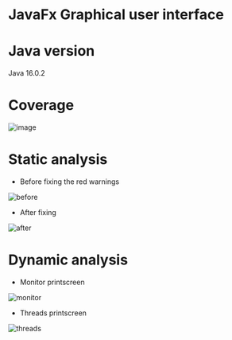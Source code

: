 # JavaFx Graphical user interface
# Java version 
Java 16.0.2
# Coverage
![image](https://user-images.githubusercontent.com/67190949/144395101-6860e4bd-01a0-4b37-82ae-8b86059ea15a.png)

# Static analysis
  - Before fixing the red warnings
  
 ![before](https://user-images.githubusercontent.com/67190949/142994301-e10d0ccd-96d6-4664-92f2-714a65d87b4c.png)
 - After fixing
 
![after](https://user-images.githubusercontent.com/67190949/142994490-4a55792d-b32e-4975-83f5-cae28966915b.png)

# Dynamic analysis
  - Monitor printscreen
 
![monitor](https://user-images.githubusercontent.com/67190949/143000750-8d0e6c5e-97af-4ced-aad3-23ccaba4210b.png)

  - Threads printscreen

![threads](https://user-images.githubusercontent.com/67190949/143000807-b84ce73c-dc27-44f3-9bed-95d058c359d8.png)
